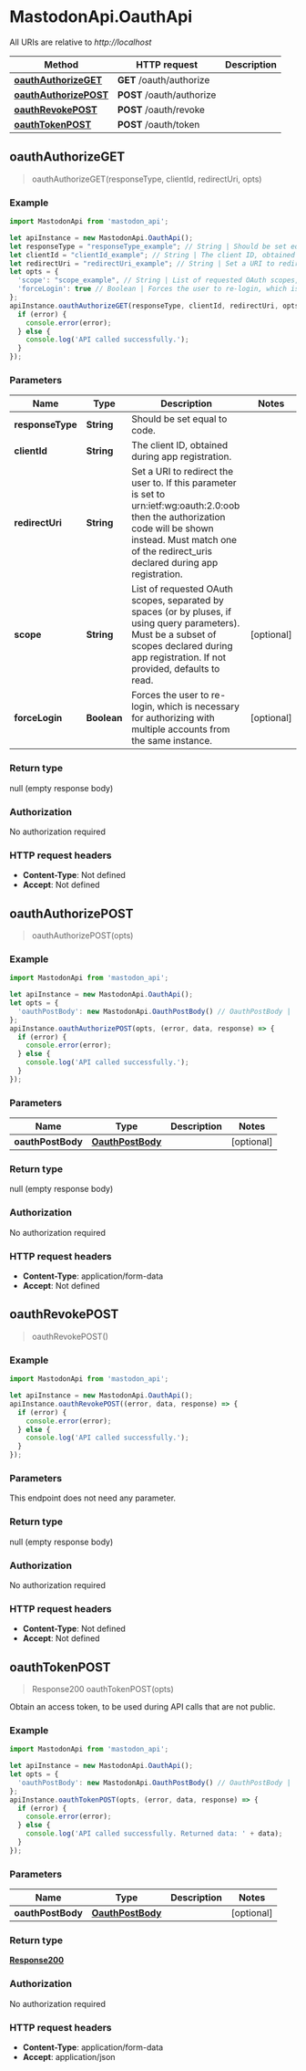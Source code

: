 # MastodonApi.OauthApi

All URIs are relative to *http://localhost*

Method | HTTP request | Description
------------- | ------------- | -------------
[**oauthAuthorizeGET**](OauthApi.md#oauthAuthorizeGET) | **GET** /oauth/authorize | 
[**oauthAuthorizePOST**](OauthApi.md#oauthAuthorizePOST) | **POST** /oauth/authorize | 
[**oauthRevokePOST**](OauthApi.md#oauthRevokePOST) | **POST** /oauth/revoke | 
[**oauthTokenPOST**](OauthApi.md#oauthTokenPOST) | **POST** /oauth/token | 



## oauthAuthorizeGET

> oauthAuthorizeGET(responseType, clientId, redirectUri, opts)



### Example

```javascript
import MastodonApi from 'mastodon_api';

let apiInstance = new MastodonApi.OauthApi();
let responseType = "responseType_example"; // String | Should be set equal to code.
let clientId = "clientId_example"; // String | The client ID, obtained during app registration.
let redirectUri = "redirectUri_example"; // String | Set a URI to redirect the user to. If this parameter is set to urn:ietf:wg:oauth:2.0:oob then the authorization code will be shown instead. Must match one of the redirect_uris declared during app registration.
let opts = {
  'scope': "scope_example", // String | List of requested OAuth scopes, separated by spaces (or by pluses, if using query parameters). Must be a subset of scopes declared during app registration. If not provided, defaults to read.
  'forceLogin': true // Boolean | Forces the user to re-login, which is necessary for authorizing with multiple accounts from the same instance.
};
apiInstance.oauthAuthorizeGET(responseType, clientId, redirectUri, opts, (error, data, response) => {
  if (error) {
    console.error(error);
  } else {
    console.log('API called successfully.');
  }
});
```

### Parameters


Name | Type | Description  | Notes
------------- | ------------- | ------------- | -------------
 **responseType** | **String**| Should be set equal to code. | 
 **clientId** | **String**| The client ID, obtained during app registration. | 
 **redirectUri** | **String**| Set a URI to redirect the user to. If this parameter is set to urn:ietf:wg:oauth:2.0:oob then the authorization code will be shown instead. Must match one of the redirect_uris declared during app registration. | 
 **scope** | **String**| List of requested OAuth scopes, separated by spaces (or by pluses, if using query parameters). Must be a subset of scopes declared during app registration. If not provided, defaults to read. | [optional] 
 **forceLogin** | **Boolean**| Forces the user to re-login, which is necessary for authorizing with multiple accounts from the same instance. | [optional] 

### Return type

null (empty response body)

### Authorization

No authorization required

### HTTP request headers

- **Content-Type**: Not defined
- **Accept**: Not defined


## oauthAuthorizePOST

> oauthAuthorizePOST(opts)



### Example

```javascript
import MastodonApi from 'mastodon_api';

let apiInstance = new MastodonApi.OauthApi();
let opts = {
  'oauthPostBody': new MastodonApi.OauthPostBody() // OauthPostBody | 
};
apiInstance.oauthAuthorizePOST(opts, (error, data, response) => {
  if (error) {
    console.error(error);
  } else {
    console.log('API called successfully.');
  }
});
```

### Parameters


Name | Type | Description  | Notes
------------- | ------------- | ------------- | -------------
 **oauthPostBody** | [**OauthPostBody**](OauthPostBody.md)|  | [optional] 

### Return type

null (empty response body)

### Authorization

No authorization required

### HTTP request headers

- **Content-Type**: application/form-data
- **Accept**: Not defined


## oauthRevokePOST

> oauthRevokePOST()



### Example

```javascript
import MastodonApi from 'mastodon_api';

let apiInstance = new MastodonApi.OauthApi();
apiInstance.oauthRevokePOST((error, data, response) => {
  if (error) {
    console.error(error);
  } else {
    console.log('API called successfully.');
  }
});
```

### Parameters

This endpoint does not need any parameter.

### Return type

null (empty response body)

### Authorization

No authorization required

### HTTP request headers

- **Content-Type**: Not defined
- **Accept**: Not defined


## oauthTokenPOST

> Response200 oauthTokenPOST(opts)



Obtain an access token, to be used during API calls that are not public.

### Example

```javascript
import MastodonApi from 'mastodon_api';

let apiInstance = new MastodonApi.OauthApi();
let opts = {
  'oauthPostBody': new MastodonApi.OauthPostBody() // OauthPostBody | 
};
apiInstance.oauthTokenPOST(opts, (error, data, response) => {
  if (error) {
    console.error(error);
  } else {
    console.log('API called successfully. Returned data: ' + data);
  }
});
```

### Parameters


Name | Type | Description  | Notes
------------- | ------------- | ------------- | -------------
 **oauthPostBody** | [**OauthPostBody**](OauthPostBody.md)|  | [optional] 

### Return type

[**Response200**](Response200.md)

### Authorization

No authorization required

### HTTP request headers

- **Content-Type**: application/form-data
- **Accept**: application/json

